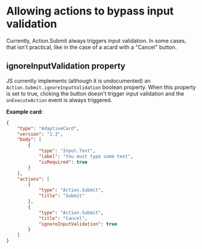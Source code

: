 # Allowing actions to bypass input validation

Currently, Action.Submit always triggers input validation. In some cases, that isn't practical, like in the case of a acard with a "Cancel" button.

## ignoreInputValidation property
JS currently implements (although it is undocumented) an `Action.Submit.ignoreInputValidation` boolean property. When this property is set to true, clicking the button doesn't trigger input validation and the `onExecuteAction` event is always triggered.

**Example card:**
```json
{
    "type": "AdaptiveCard",
    "version": "1.3",
    "body": [
        {
            "type": "Input.Text",
            "label": "You must type some text",
            "isRequired": true
        }
    ],
    "actions": [
        {
            "type": "Action.Submit",
            "title": "Submit"
        },
        {
            "type": "Action.Submit",
            "title": "Cancel",
            "ignoreInputValidation": true
        }
    ]
}
```